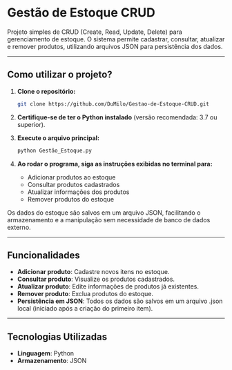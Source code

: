 # Gestão de Estoque CRUD

Projeto simples de CRUD (Create, Read, Update, Delete) para gerenciamento de estoque. O sistema permite cadastrar, consultar, atualizar e remover produtos, utilizando arquivos JSON para persistência dos dados.

---

## Como utilizar o projeto?

1. **Clone o repositório:**
   ```bash
   git clone https://github.com/DuMilo/Gestao-de-Estoque-CRUD.git
   ```

2. **Certifique-se de ter o Python instalado** (versão recomendada: 3.7 ou superior).

3. **Execute o arquivo principal:**
   ```bash
   python Gestão_Estoque.py
   ```

4. **Ao rodar o programa, siga as instruções exibidas no terminal para:**
   - Adicionar produtos ao estoque
   - Consultar produtos cadastrados
   - Atualizar informações dos produtos
   - Remover produtos do estoque

Os dados do estoque são salvos em um arquivo JSON, facilitando o armazenamento e a manipulação sem necessidade de banco de dados externo.

---

## Funcionalidades

- **Adicionar produto**: Cadastre novos itens no estoque.
- **Consultar produto**: Visualize os produtos cadastrados.
- **Atualizar produto**: Edite informações de produtos já existentes.
- **Remover produto**: Exclua produtos do estoque.
- **Persistência em JSON**: Todos os dados são salvos em um arquivo .json local (iniciado após a criação do primeiro item).

---

## Tecnologias Utilizadas

- **Linguagem**: Python
- **Armazenamento**: JSON
